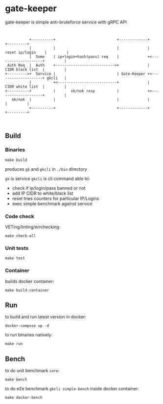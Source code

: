 # gate-keeper

gate-keeper is simple anti-bruteforce service with gRPC API

```

                                                                     
           +----------+                            +-------------+                     +---------+
           |          |                            |             |   reset ip/login    |         |           
           |  Some    | ip+login+hash(pass) req    |             +<--------------------+         |
 Auth Req  |  Auth    +--------------------------->+             |    CIDR black list  |         |
+--------->+  Service |                            | Gate-Keeper +<--------------------+ gkcli   |
           |          +<---------------------------+             |    CIDR white list  |         |
<----------+          |       ok/nok resp          |             +<--------------------+         |
   ok/nok  |          |                            |             |                     |         |
           +----------+                            +-------------+                     +---------+



```

## Build

### Binaries

```shell
make build
```

produces `gk` and `gkcli` in `./bin` directory

`gk` is service
`gkcli` is cli command able to:

* check if ip/login/pass banned or not
* add IP CIDR to white/black list
* reset tries counters for particular IP/Logins
* exec simple benchmark against service

### Code check

VETing/linting/errchecking:

```shell
make check-all
```

### Unit tests

```shell
make test
```

### Container

builds docker container:

```shell
make build-container
```

## Run

to build and run latest version in docker:

```shell
docker-compose up -d
```

to run binaries natively:

```shell
make run
```

## Bench

to do unit benchmark `core`:

```shell
make bench
```

to do e2e benchmark `gkcli simple-bench` inside docker container:

```shell
make docker-bench
```
